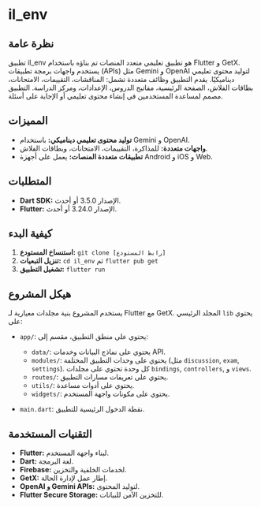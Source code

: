 # il_env

## نظرة عامة

تطبيق il_env هو تطبيق تعليمي متعدد المنصات تم بناؤه باستخدام Flutter و GetX.  يستخدم واجهات برمجة تطبيقات (APIs)  مثل Gemini و OpenAI  لتوليد محتوى تعليمي ديناميكيًا.  يقدم التطبيق وظائف متعددة تشمل: المناقشات، التقييمات، الامتحانات، بطاقات الفلاش، الصفحة الرئيسية، مفاتيح الدروس، الإعدادات، ومركز الدراسة. التطبيق مصمم لمساعدة المستخدمين في إنشاء محتوى تعليمي أو الإجابة على أسئلة.

## المميزات

- **توليد محتوى تعليمي ديناميكي:**  باستخدام Gemini و OpenAI.
- **واجهات متعددة:**  للمذاكرة، التقييمات، الامتحانات، وبطاقات الفلاش.
- **تطبيقات متعددة المنصات:**  يعمل على أجهزة Android و iOS و Web.

## المتطلبات

- **Dart SDK:** الإصدار 3.5.0 أو أحدث.
- **Flutter:** الإصدار 3.24.0 أو أحدث.

## كيفية البدء

1. **استنساخ المستودع:**  `git clone [رابط المستودع]`
2. **تنزيل التبعيات:** `cd il_env` ثم `flutter pub get`
3. **تشغيل التطبيق:** `flutter run`

## هيكل المشروع

يستخدم المشروع بنية مجلدات معيارية لـ Flutter مع GetX.  المجلد الرئيسي `lib` يحتوي على:

- `app/`: يحتوي على منطق التطبيق، مقسم إلى:
    - `data/`:  يحتوي على نماذج البيانات وخدمات API.
    - `modules/`:  يحتوي على وحدات التطبيق المختلفة (مثل `discussion`, `exam`, `settings`).  كل وحدة تحتوي على مجلدات `bindings`, `controllers`, و `views`.
    - `routes/`:  يحتوي على تعريفات مسارات التطبيق.
    - `utils/`:  يحتوي على أدوات مساعدة.
    - `widgets/`:  يحتوي على مكونات واجهة المستخدم.

- `main.dart`:  نقطة الدخول الرئيسية للتطبيق.

## التقنيات المستخدمة

- **Flutter:**  لبناء واجهة المستخدم.
- **Dart:**  لغة البرمجة.
- **Firebase:**  لخدمات الخلفية والتخزين.
- **GetX:**  إطار عمل لإدارة الحالة.
- **OpenAI و Gemini APIs:**  لتوليد المحتوى.
- **Flutter Secure Storage:**  للتخزين الآمن للبيانات.
